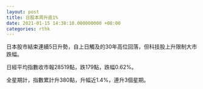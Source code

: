```yaml
---
layout: post
title: 日股本周升逾1%
date: 2021-01-15 14:38:10.000000000 +08:00
categories: rthk
---
```


日本股市結束連續5日升勢，自上日觸及的30年高位回落，但科技股上升限制大市跌幅。

日經平均指數收市報28519點，跌179點，跌幅0.62%。

全星期計，指數累計升380點，升幅近1.4%，連升3個星期。
